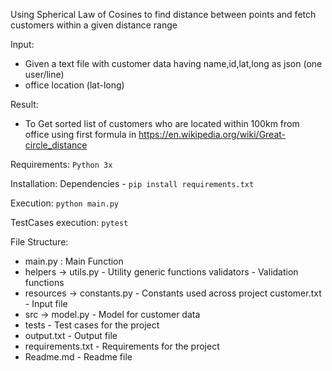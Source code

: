 Using Spherical Law of Cosines to find distance between points and fetch customers within a given distance range

Input:
- Given a text file with customer data having name,id,lat,long as json (one user/line)
- office location (lat-long)

Result:
- To Get sorted list of customers who are located within 100km from office using first formula in https://en.wikipedia.org/wiki/Great-circle_distance 

Requirements:
```Python 3x```

Installation:
Dependencies - ``` pip install requirements.txt ```

Execution:
```python main.py ```

TestCases execution:
```pytest```

File Structure:
- main.py : Main Function
- helpers -> 
    utils.py - Utility generic functions
    validators - Validation functions
- resources ->
    constants.py - Constants used across project
    customer.txt - Input file
- src ->
    model.py - Model for customer data
- tests - Test cases for the project
- output.txt - Output file
- requirements.txt - Requirements for the project
- Readme.md - Readme file


